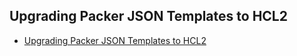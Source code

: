 ## Upgrading Packer JSON Templates to HCL2
- [Upgrading Packer JSON Templates to HCL2](https://developer.hashicorp.com/packer/tutorials/configuration-language/hcl2-upgrade)
